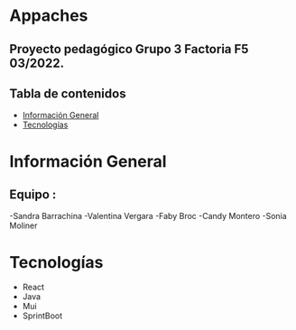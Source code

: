 # Appaches
## Proyecto pedagógico Grupo 3 Factoria F5 03/2022.

## Tabla de contenidos
* [Información General](#Información-General)
* [Tecnologías](#Tecnologías)


# Información General 

## Equipo : 

-Sandra Barrachina 
-Valentina Vergara
-Faby Broc
-Candy Montero 
-Sonia Moliner 

# Tecnologías 

* React
* Java
* Mui
* SprintBoot 


